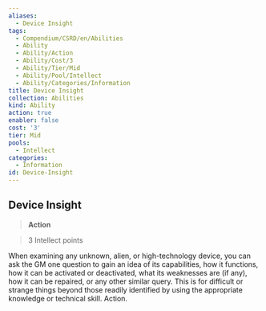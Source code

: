 ```yaml
---
aliases:
  - Device Insight
tags:
  - Compendium/CSRD/en/Abilities
  - Ability
  - Ability/Action
  - Ability/Cost/3
  - Ability/Tier/Mid
  - Ability/Pool/Intellect
  - Ability/Categories/Information
title: Device Insight
collection: Abilities
kind: Ability
action: true
enabler: false
cost: '3'
tier: Mid
pools:
  - Intellect
categories:
  - Information
id: Device-Insight
---
```

## Device Insight    
>**Action**    
>3 Intellect points  
    
When examining any unknown, alien, or high-technology device, you can ask the GM one question to gain an idea of its capabilities, how it functions, how it can be activated or deactivated, what its weaknesses are (if any), how it can be repaired, or any other similar query. This is for difficult or strange things beyond those readily identified by using the appropriate knowledge or technical skill. Action.
